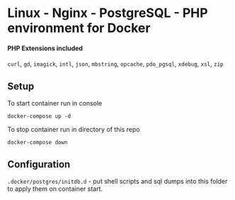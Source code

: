 # Linux - Nginx - PostgreSQL - PHP environment for Docker

#### PHP Extensions included
`curl`, `gd`, `imagick`, `intl`, `json`, `mbstring`, `opcache`, `pdo_pgsql`, `xdebug`, `xsl`, `zip`

## Setup

To start container run in console

```
docker-compose up -d
```

To stop container run in directory of this repo
```
docker-compose down
```

## Configuration

`.docker/postgres/initdb.d` - put shell scripts and sql dumps into this folder to apply them on container start.  


